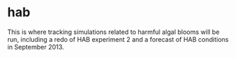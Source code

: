 hab
===

This is where tracking simulations related to harmful algal blooms will be run, including a redo of HAB experiment 2 and a forecast of HAB conditions in September 2013.
